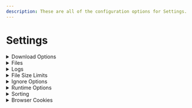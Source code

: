 ```yaml
---
description: These are all of the configuration options for Settings.
---
```


# Settings

<details>

<summary>Download Options</summary>

* block\_download\_sub\_folders

when this is set to true (or selected) downloads that would be in a folder structure like:

`Downloads/ABC/DEF/GHI/image.jpg`

will be changed to:

`Downloads/ABC/image.jpg`

***

* disable\_download\_attempts

By default the program will retry a download 10 times. You can customize this, or set this to true (or selected) to disable it and retry links until they complete.

However, to make sure the program will not run endlessly, there are certain situations where a file will never be retried, like if the program receives a 404 HTTP status, meaning the link is dead.

***

* disable\_file\_timestamps

By default the program will do it's absolute best to try and find when a file was uploaded. It'll then set the last modified/last accessed/created times on the file to match.

Setting this to true (or selecting it) will disable this function, and those times will be the time they were downloaded.

***

* include\_album\_id\_in\_folder\_name

Setting this to true (or selecting it) will include the album ID (random alphanumeric string) of the album in the download folder name.

***

* include\_thread\_id\_in\_folder\_name

Setting this to true (or selecting it) will include the thread ID (random alphanumeric string) of the album in the download folder name.

***

* remove\_domains\_from\_folder\_names

Setting this to true will remove the "(DOMAIN)" portion of folder names on new downloads.

***

* remove\_generated\_id\_from\_filenames

Setting this to true (or selecting it) will remove the alphanumeric ID added to the end of filenames on some websites (ex. Bunkrr).

Multipart archives filenames will be fixed so they have the proper pattern of their format.

Supported formats: `.rar` `.7z` `.tar` `.gz` `.bz2` `.zip`


***

* scrape\_single\_forum\_post

Setting this to true will result in only a single forum post being scraped on the given link.

***

* separate\_posts

Setting this to true (or selecting it) will separate content from forum posts into separate folders.

***

* skip\_download\_mark\_complete

Setting this to true (or selecting it) will skip downloading files and mark them as downloaded in the database.

***

* skip\_referer\_seen\_before

Setting this to true (or selecting it) will skip downloading files from any referer that have been scraped before. The file (s) will always be skipped regardless of whether the referer was successfully scraped or not

***

* maximum\_number\_of\_children

Limit the number of items to scrape using a tuple of up to 4 positions. Each position defines the maximum number of sub-items (`children_limit`) an specific type of `scrape_item` will have:

    1. Max number of children from a FORUM URL
    2. Max number of children from a FORUM POST
    3. Max number of children from a FILE HOST PROFILE
    4. Max number of children from a FILE HOST ALBUM

Using `0` on any position means no `children_limit` for that type of `scrape_item`. Any tailing value not supplied is assumed as `0`



Examples:

```
Limit FORUM scrape to 15 posts max, grab all links and media within those posts, but only scrape a maximun of 10 items from each link in a post:

    --maximum-number-of-children 15 0 10


Only grab the first link from each post in a forum, but that link will have no children_limit:

    --maximum-number-of-children 0 1


Only grab the first POST/ALBUM from a FILE_HOST_PROFILE

    --maximum-number-of-children 0 0 1


No FORUM limit, no FORUM_POST limit, no FILE_HOST_PROFILE limit, maximum of 20 items from any FILE_HOST_ALBUM:

    --maximum-number-of-children 0 0 0 20
```

</details>

<details>

<summary>Files</summary>

* input\_file

The path to the URLs.txt file you want to use for the config.

***

* download\_folder

The path to the location you want Cyberdrop-DL to download files to.

</details>

<details>

<summary>Logs</summary>

* log\_folder

The path to the location you want Cyberdrop-DL to store logs in.

***

* main\_log\_filename

What you want Cyberdrop-DL to call the main log file.

***

* last\_forum\_post\_filename

What you want Cyberdrop-DL to call the forum-post log file.

Cyberdrop-DL will store the link to the last forum posts it scraped from a given forum thread in this file.

***

* unsupported\_urls\_filename

What you want Cyberdrop-DL to call the unsupported log file.

Cyberdrop-DL will output links it can't download to this file.

***

* download\_error\_urls\_filename

What you want Cyberdrop-DL to call the download error log.

Cyberdrop-DL will output the links it fails to download, and the reason in CSV format.

***

* scrape\_error\_urls\_filename

What you want Cyberdrop-DL to call the scrape error log.

Cyberdrop-DL will output the links it fails to scrape, and the reason in CSV format.

***

* discord\_webhook\_url

The URL of the Discord webhook that you want to send download stats to. You can add the optional tag `attach_logs=` as a prefix to include a copy of the main log as an attachment.

Ex: `attach_logs=https://discord.com/api/webhooks/webhook_id/webhook_token`

***

* rotate\_logs

If enabled, Cyberdrop-DL will add the current date and time as a suffix to each log file, in the format `YYMMDD_HHMMSS`

This will prevent overriding old log files

Files that will be rotated:

| option                       | default_filename              |
|------------------------------|-------------------------------|
| download_error_urls_filename |  Download_Error_URLs.csv      |
| last_forum_post_filename     |  Last_Scraped_Forum_Posts.csv |
| main_log_filename            |  downloader.log               |
| scrape_error_urls_filename   |  Scrape_Error_URLs.csv        |
| unsupported_urls_filename    |  Unsupported_URLs.csv         |

</details>

<details>

<summary>File Size Limits</summary>

You can provide the maximum and minimum file size for each file "type".

This value is in bytes.

1 kb = 1024 bytes

1 mb = 1048576 bytes

1 gb = 1073741824 bytes

***

* maximum\_image\_filesize
* minimum\_image\_filesize
* maximum\_video\_filesize
* minimum\_video\_filesize
* maximum\_other\_filesize
* minimum\_other\_filesize

</details>

<details>

<summary>Ignore Options</summary>

Cyberdrop-DL comes equipped to ignore various files

***

* exclude\_videos

When this is set to true (or selected) the program will skip downloading video files.

***

* exclude\_images

When this is set to true (or selected) the program will skip downloading image files.

***

* exclude\_audio

When this is set to true (or selected) the program will skip downloading audio files.

***

* exclude\_other

When this is set to true (or selected) the program will skip downloading other files.

***

* ignore\_coomer\_ads

When this is set to true, the program will skip past ads posted by models in coomer profiles.

***

* skip\_hosts

You can supply hosts that you'd like the program to skip past, and not scrape/download from.

Options:

"bunkrr", "celebforum", "coomer", "cyberdrop", "cyberfile", "e-hentai", "erome", "fapello", "f95zone", "gofile", "hotpic", "ibb.co", "imageban", "imgbox", "imgur", "img.kiwi", "jpg.church", "jpg.homes", "jpg.fish", "jpg.fishing", "jpg.pet", "jpeg.pet", "jpg1.su", "jpg2.su", "jpg3.su", "kemono", "leakedmodels", "mediafire", "nudostar.com", "nudostar.tv", "omegascans", "pimpandhost", "pixeldrain", "postimg", "reddit", "redd.it", "redgifs", "rule34.xxx", "rule34.xyz", "saint", "scrolller", "simpcity", "socialmediagirls", "toonily", "xbunker", "xbunkr"

***

* only\_hosts

You can supply hosts that you'd like the program to exclusively scrape/download from.

Options:

"bunkrr", "celebforum", "coomer", "cyberdrop", "cyberfile", "e-hentai", "erome", "fapello", "f95zone", "gofile", "hotpic", "ibb.co", "imageban", "imgbox", "imgur", "img.kiwi", "jpg.church", "jpg.homes", "jpg.fish", "jpg.fishing", "jpg.pet", "jpeg.pet", "jpg1.su", "jpg2.su", "jpg3.su", "kemono", "leakedmodels", "mediafire", "nudostar.com", "nudostar.tv", "omegascans", "pimpandhost", "pixeldrain", "postimg", "reddit", "redd.it", "redgifs", "rule34.xxx", "rule34.xyz", "saint", "scrolller", "simpcity", "socialmediagirls", "toonily", "xbunker", "xbunkr"

</details>

<details>

<summary>Runtime Options</summary>

These are higher level options that effect the overarching functions of the program.

***

* ignore\_history

By default the program keeps track of your downloads to make sure you don't download the same things repeatedly (both for you and for the servers you're downloading from)!

Setting this to true will cause the program to ignore the history, and will allow you to re-download files.

***

* skip\_check\_for\_partial\_files

After a run is complete, the program will do a check to see if any partially downloaded files remain in the downloads folder and will notify you of them.

Setting this to true will skip this check.

***

* skip\_check\_for\_empty\_folders

After a run is complete, the program will do a check (and remove) any empty files and folders in the download and scan folder.

Setting this to true will disable this functionality.

***

* delete\_partial\_files

The program will leave partial files alone as they will be used to resume downloads on subsequent runs.

Setting this to true will remove any partial downloads from the download folder.

***

* send\_unsupported\_to\_jdownloader

By default the program will not send unsupported links to jdownloader.

Setting this to `true`, will send unsupported links over.

***

* jdownloader\_autostart

Defaults to `false`. Setting this to `true` will make jdownloader start downloads as soon as they are sent.

This option has no effect unless `send_unsupported_to_jdownloader` is `true`

***

* jdownloader\_download_dir:

The `download_dir` jdownloader will use. A `null` value (the default) will make jdownloader use the same `download_dir` as CDL. Use this option as path mapping when jdownloader is running on a diferent host / docker.

This option has no effect unless `send_unsupported_to_jdownloader` is `true`

***

* jdownloader\_whitelist

List of domain names. An unsupported URL will only be sent to jdownloader if its host is found in on the list. An empty whitelist (the default) will disable this funtionality, sending any unsupported URL to jdownloader

This option has no effect unless `send_unsupported_to_jdownloader` is `true`

***

* update\_last\_forum\_post

Updates the urls.txt file with the last scraped forum post link for each forum URL.

</details>

<details>

<summary>Sorting</summary>

Cyberdrop-DL has a file sorted built in, but you have to enable it to use it.

You can use the shared path flags below in any part of the sorting schemas. You can also use essentially none of them and have a hard coded path. However, filename and ext must always be used.

Shared Path Flags:

* sort\_dir - sort\_folder path
* base\_dir - the highest level folder name inside the folder being scanned 'scan\_folder' (model name / thread name)
* parent\_dir - the folder name of where the file is (album name)
* filename - the files name (stem)
* ext - the files extension

It is possible to treat a list of URLs as a group, allowing them to be downloaded to a single folder.

To define a group, put a title above the URLs you want to be in the group by doing the following: `--- {group name}` or `=== {group name}`.

To define the end of a group, insert an group with no name. (`---` or `===`)

Here is an example URL file with two groups:

```
https://example.com/file1.jpg
=== Test
https://example.com/file2.jpg
https://example.com/file3.jpg
===
https://example.com/file4.jpg
--- Test 2
https://example.com/file5.jpg
https://example.com/file6.jpg
===
https://example.com/file7.jpg
```

Those downloads would be sorted as follows:

<img src="../../.gitbook/assets/Screen Shot 2024-09-23 at 11.09.50.png" alt="" data-size="original">

***

* scan\_folder

Sets the starting point for the file scan

Each direct child of the scan\_folder is recursively scanned ,and files are moved based on your settings

If this is not set then the downloads\_dir is used instead

***

* sort\_downloads

Setting this to true will allow Cyberdrop-DL to sort downloads after a run is complete.

***

* sort\_cdl\_only

Setting this to true will sort only files that were downloaded by Cyberdrop-DL. sort\_downloads must be true for this to work.

***

* sort\_folder

This is the path to the folder you'd like sorted downloads to be stored in.

***

* sort\_incrementer\_format

When naming collisions happen, Cyberdrop-DL will rename files (image.jpg -> image (1).jpg by default). You can change the way this is formatted. The format simply needs to include a {i}.

***

* sorted\_audio

This is the format for the directory structure and naming scheme for audio files.

Unique Path Flags:

* length - runtime
* bitrate - files bit rate
* sample\_rate - files sample rate

***

* sorted\_image

This is the format for the directory structure and naming scheme for image files.

Unique Path Flags:

* resolution - ex. 1080x1920

***

* sorted\_video

This is the format for the directory structure and naming scheme for video files.

Unique Path Flags:

* resolution - ex. 1080x1920
* fps - ex. 24
* codec - ex. h264

***

* sorted\_other

This is the format for the directory structure and naming scheme for other files.

</details>

<details>

<summary>Browser Cookies</summary>
Cyberdrop-DL can extract cookies from your browser
Only cookies from supported websites are extracted
***

* auto_import

toggles automatic import of cookies at the start of each run

***

* **browser**

The browser to extract cookies from
  
  <div style="border: 1px solid #ccc; padding: 10px; border-radius: 5px; background-color: #f9f9f9;"> <strong>Hint:</strong> If the value  entered is null then no browser will be extracted from </div>

  <div style="border: 1px solid #ccc; padding: 10px; border-radius: 5px; background-color: #f9f9f9;"> <strong>Hint:</strong> This also effects manually extraction </div>


**Supported Browsers**:
  Value can be a single word string or a list of single word strings

  * **Chrome**
    * Supports: Linux, MacOS, Windows
  * **Firefox**
    * Supports: Linux, MacOS, Windows
  * **LibreWolf**
    * Supports: Linux, MacOS, Windows
  * **Opera**
    * Supports: Linux, MacOS, Windows
  * **Opera_GX**
    * Supports: MacOS, Windows
  * **Edge**
    * Supports: Linux, MacOS, Windows
  * **Chromium**
    * Supports: Linux, MacOS, Windows
  * **Brave**
    * Supports: Linux, MacOS, Windows
  * **Vivaldi**
    * Supports: Linux, MacOS, Windows
  * **Safari**
    * Supports: MacOS


Note: if cookies exists on multiple selected browsers then the last browser later in the list will have priority
***

* sites

Selection of which sites to extract cookies from
only sites supported by script will be extracted from given list


  <div style="border: 1px solid #ccc; padding: 10px; border-radius: 5px; background-color: #f9f9f9;"> <strong>Hint:</strong> If the value  entered is null then all sites will be extracted from </div>

  <div style="border: 1px solid #ccc; padding: 10px; border-radius: 5px; background-color: #f9f9f9;"> <strong>Hint:</strong> This also effects manually extraction </div>


  **Supported Sites:**
  Value can be a single word string or a list of single word strings
  Note: list provided may not always be up to date with changes

  * bunkr
  * bunkrr
  * celebforum
  * coomer
  * cyberdrop
  * cyberfile
  * e-hentai
  * erome
  * f95zone
  * fapello
  * gofile
  * host.church
  * hotpic
  * ibb.co
  * imageban
  * imagepond.net
  * img.kiwi
  * imgbox
  * imgur
  * jpeg.pet
  * jpg.church
  * jpg.fish
  * jpg.fishing
  * jpg.homes
  * jpg.pet
  * jpg1.su
  * jpg2.su
  * jpg3.su
  * jpg4.su
  * jpg5.su
  * kemono
  * leakedmodels
  * mediafire
  * nudostar.com
  * nudostar.tv
  * omegascans
  * pimpandhost
  * pixeldrain
  * postimg
  * realbooru
  * real-debrid
  * redd.it
  * reddit
  * redgifs
  * rule34.xxx
  * rule34.xyz
  * rule34vault
  * saint
  * scrolller
  * socialmediagirls

</details>
